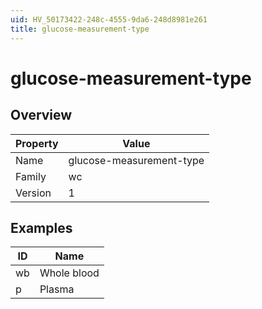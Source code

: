 ```yaml
---
uid: HV_50173422-248c-4555-9da6-248d8981e261
title: glucose-measurement-type
---
```


# glucose-measurement-type

## Overview

Property|Value
---|--- 
Name|glucose-measurement-type 
Family|wc 
Version|1

## Examples

ID|Name
---|--- 
wb|Whole blood 
p|Plasma